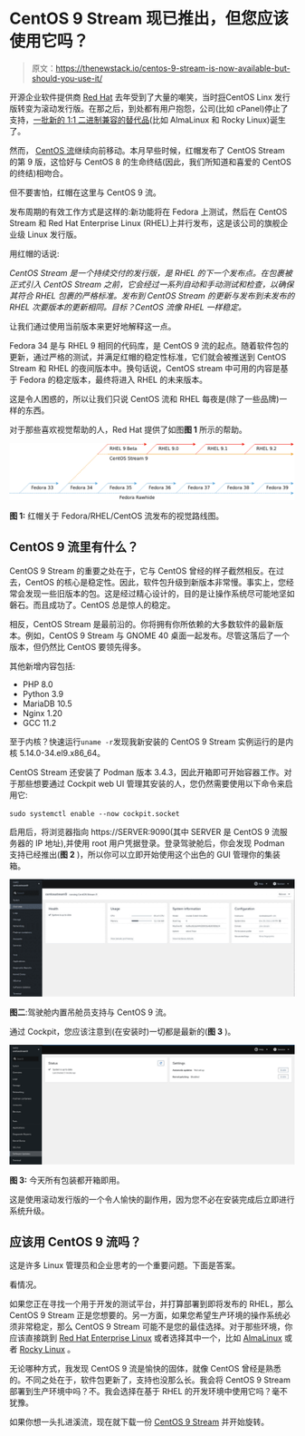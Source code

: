 # CentOS 9 Stream 现已推出，但您应该使用它吗？

> 原文：<https://thenewstack.io/centos-9-stream-is-now-available-but-should-you-use-it/>

开源企业软件提供商 [Red Hat](https://www.openshift.com/try?utm_content=inline-mention) 去年受到了大量的嘲笑，当时[将](https://thenewstack.io/red-hat-deprecates-linux-centos-in-favor-of-a-streaming-edition/)CentOS Linx 发行版转变为滚动发行版。在那之后，到处都有用户抱怨，公司(比如 cPanel)停止了支持，[一批新的 1:1 二进制兼容的替代品](https://thenewstack.io/where-to-turn-for-a-centos-replacement-heres-5-solid-linux-distros-to-check-out/)(比如 AlmaLinux 和 Rocky Linux)诞生了。

然而， [CentOS 流](https://www.centos.org/)继续向前移动。本月早些时候，红帽发布了 CentOS Stream 的第 9 版，这恰好与 CentOS 8 的生命终结(因此，我们所知道和喜爱的 CentOS 的终结)相吻合。

但不要害怕，红帽在这里与 CentOS 9 流。

发布周期的有效工作方式是这样的:新功能将在 Fedora 上测试，然后在 CentOS Stream 和 Red Hat Enterprise Linux (RHEL)上并行发布，这是该公司的旗舰企业级 Linux 发行版。

用红帽的话说:

*CentOS Stream 是一个持续交付的发行版，是 RHEL 的下一个发布点。在包裹被正式引入 CentOS Stream 之前，它会经过一系列自动和手动测试和检查，以确保其符合 RHEL 包裹的严格标准。发布到 CentOS Stream 的更新与发布到未发布的 RHEL 次要版本的更新相同。目标？CentOS 流像 RHEL 一样稳定。*

让我们通过使用当前版本来更好地解释这一点。

Fedora 34 是与 RHEL 9 相同的代码库，是 CentOS 9 流的起点。随着软件包的更新，通过严格的测试，并满足红帽的稳定性标准，它们就会被推送到 CentOS Stream 和 RHEL 的夜间版本中。换句话说，CentOS stream 中可用的内容是基于 Fedora 的稳定版本，最终将进入 RHEL 的未来版本。

这是令人困惑的，所以让我们只说 CentOS 流和 RHEL 每夜是(除了一些品牌)一样的东西。

对于那些喜欢视觉帮助的人，Red Hat 提供了如图**图 1** 所示的帮助。

![Red Hat's visual road map of the Fedora/RHEL/CentOS Stream releases.](img/e64d48f41c4886ecb13e01797bc0138e.png)

**图 1:** 红帽关于 Fedora/RHEL/CentOS 流发布的视觉路线图。

## CentOS 9 流里有什么？

CentOS 9 Stream 的重要之处在于，它与 CentOS 曾经的样子截然相反。在过去，CentOS 的核心是稳定性。因此，软件包升级到新版本非常慢。事实上，您经常会发现一些旧版本的包。这是经过精心设计的，目的是让操作系统尽可能地坚如磐石。而且成功了。CentOS 总是惊人的稳定。

相反，CentOS Stream 是最前沿的。你将拥有你所依赖的大多数软件的最新版本。例如，CentOS 9 Stream 与 GNOME 40 桌面一起发布。尽管这落后了一个版本，但仍然比 CentOS 要领先得多。

其他新增内容包括:

*   PHP 8.0
*   Python 3.9
*   MariaDB 10.5
*   Nginx 1.20
*   GCC 11.2

至于内核？快速运行`uname -r`发现我新安装的 CentOS 9 Stream 实例运行的是内核 5.14.0-34.el9.x86_64。

CentOS Stream 还安装了 Podman 版本 3.4.3，因此开箱即可开始容器工作。对于那些想要通过 Cockpit web UI 管理其安装的人，您仍然需要使用以下命令来启用它:

`sudo systemctl enable --now cockpit.socket`

启用后，将浏览器指向 https://SERVER:9090(其中 SERVER 是 CentOS 9 流服务器的 IP 地址),并使用 root 用户凭据登录。登录驾驶舱后，你会发现 Podman 支持已经推出(**图 2** )，所以你可以立即开始使用这个出色的 GUI 管理你的集装箱。

![Podman support is built into Cockpit with CentOS 9 Stream.](img/2db24585d994b4db6e4efdbd94e23762.png)

**图二**:驾驶舱内置吊舱员支持与 CentOS 9 流。

通过 Cockpit，您应该注意到(在安装时)一切都是最新的(**图 3** )。

![](img/d130a2f2e434db3c0e53100ff0ad6e98.png)

**图 3:** 今天所有包装都开箱即用。

这是使用滚动发行版的一个令人愉快的副作用，因为您不必在安装完成后立即进行系统升级。

## 应该用 CentOS 9 流吗？

这是许多 Linux 管理员和企业思考的一个重要问题。下面是答案。

看情况。

如果您正在寻找一个用于开发的测试平台，并打算部署到即将发布的 RHEL，那么 CentOS 9 Stream 正是您想要的。另一方面，如果您希望生产环境的操作系统必须非常稳定，那么 CentOS 9 Stream 可能不是您的最佳选择。对于那些环境，你应该直接跳到 [Red Hat Enterprise Linux](https://www.redhat.com/en/technologies/linux-platforms/enterprise-linux) 或者选择其中一个，比如 [AlmaLinux](https://almalinux.org/) 或者 [Rocky Linux](https://rockylinux.org/) 。

无论哪种方式，我发现 CentOS 9 流是愉快的固体，就像 CentOS 曾经是熟悉的。不同之处在于，软件包更新了，支持也没那么长。我会将 CentOS 9 Stream 部署到生产环境中吗？不。我会选择在基于 RHEL 的开发环境中使用它吗？毫不犹豫。

如果你想一头扎进溪流，现在就下载一份 [CentOS 9 Stream](https://www.centos.org/centos-stream/) 并开始旋转。

<svg xmlns:xlink="http://www.w3.org/1999/xlink" viewBox="0 0 68 31" version="1.1"><title>Group</title> <desc>Created with Sketch.</desc></svg>